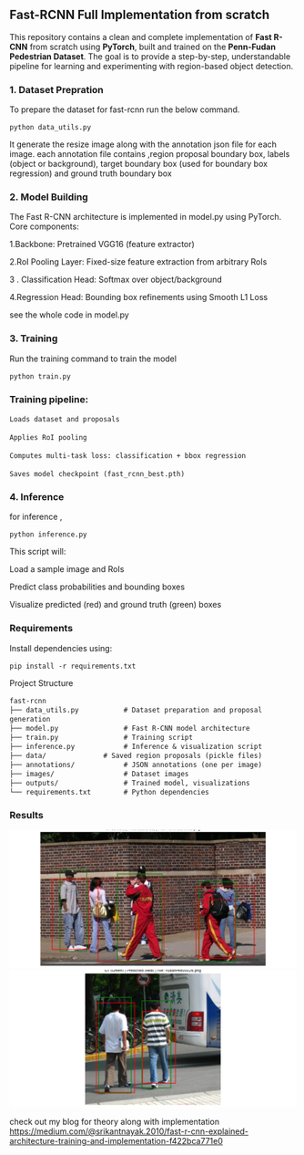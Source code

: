 ## Fast-RCNN Full Implementation from scratch

This repository contains a clean and complete implementation of **Fast R-CNN** from scratch using **PyTorch**, built and trained on the **Penn-Fudan Pedestrian Dataset**. The goal is to provide a step-by-step, understandable pipeline for learning and experimenting with region-based object detection.


### 1. Dataset Prepration
To prepare the dataset for fast-rcnn run the below command.

    python data_utils.py

  It generate the resize image along with the annotation json file for each image. each annotation file contains ,region proposal boundary box, labels (object or background), target boundary box (used for boundary box regression) and ground truth boundary box

  ### 2. Model Building 
The Fast R-CNN architecture is implemented in model.py using PyTorch.
Core components:

 1.Backbone: Pretrained VGG16 (feature extractor)

 2.RoI Pooling Layer: Fixed-size feature extraction from arbitrary RoIs

3 . Classification Head: Softmax over object/background

4.Regression Head: Bounding box refinements using Smooth L1 Loss

see the whole code in model.py
  ### 3. Training 
  Run the training command to train the model

    python train.py 

### Training pipeline:

    Loads dataset and proposals

    Applies RoI pooling

    Computes multi-task loss: classification + bbox regression

    Saves model checkpoint (fast_rcnn_best.pth)

  ### 4. Inference
   for inference ,

    python inference.py

This script will:

Load a sample image and RoIs

Predict class probabilities and bounding boxes

Visualize predicted (red) and ground truth (green) boxes

### Requirements
Install dependencies using:

    pip install -r requirements.txt


 Project Structure

    fast-rcnn
    ├── data_utils.py           # Dataset preparation and proposal generation
    ├── model.py                # Fast R-CNN model architecture
    ├── train.py                # Training script
    ├── inference.py            # Inference & visualization script
    ├── data/              # Saved region proposals (pickle files)
    ├── annotations/            # JSON annotations (one per image)
    ├── images/                 # Dataset images
    ├── outputs/                # Trained model, visualizations
    └── requirements.txt        # Python dependencies


### Results

![alt text](output/Figure_1.png)
![alt text](output/Figure_2.png)

check out my blog for theory along with implementation 
https://medium.com/@srikantnayak.2010/fast-r-cnn-explained-architecture-training-and-implementation-f422bca771e0
